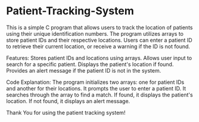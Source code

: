 # Patient-Tracking-System
This is a simple C program that allows users to track the location of patients using their unique identification numbers. The program utilizes arrays to store patient IDs and their respective locations. Users can enter a patient ID to retrieve their current location, or receive a warning if the ID is not found.

Features: 
Stores patient IDs and locations using arrays.
Allows user input to search for a specific patient.
Displays the patient's location if found.
Provides an alert message if the patient ID is not in the system.

Code Explanation: 
The program initializes two arrays: one for patient IDs and another for their locations.
It prompts the user to enter a patient ID.
It searches through the array to find a match.
If found, it displays the patient's location.
If not found, it displays an alert message.

Thank You for using the patient tracking system!

